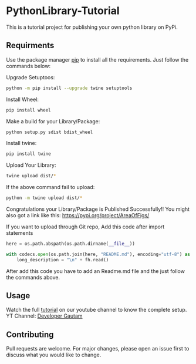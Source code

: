 # PythonLibrary-Tutorial
This is a tutorial project for publishing your own python library on PyPi.

## Requirments

Use the package manager [pip](https://pip.pypa.io/en/stable/) to install all the requirements.
Just follow the commands below:

Upgrade Setuptoos:
```bash
python -m pip install --upgrade twine setuptools
```

Install Wheel:
```bash
pip install wheel
```

Make a build for your Library/Package:
```bash
python setup.py sdist bdist_wheel
```

Install twine:
```bash
pip install twine
```

Upload Your Library:
```bash
twine upload dist/*
```

If the above command fail to upload:
```bash
python -m twine upload dist/*
```


Congratulations your Library/Package is Published Successfully!! You might also got a link like this:
https://pypi.org/project/AreaOfFigs/


If you want to upload through Git repo,
Add this code after import statements
```python
here = os.path.abspath(os.path.dirname(__file__))

with codecs.open(os.path.join(here, "README.md"), encoding="utf-8") as fh:
    long_description = "\n" + fh.read()
```
After add this code you have to add an Readme.md file and the just follow the commands above.

## Usage
Watch the full [tutorial](https://youtu.be/43VD7zH5iPY) on our youtube channel to know the complete setup. 
YT Channel: [Developer Gautam](https://www.youtube.com/c/DeveloperGautam)

## Contributing
Pull requests are welcome. For major changes, please open an issue first to discuss what you would like to change.
